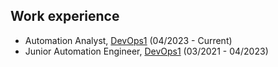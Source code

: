 ## Work experience 

- Automation Analyst, [DevOps1](https://www.devops1.com.au/) (04/2023 - Current)
- Junior Automation Engineer, [DevOps1](https://www.devops1.com.au/) (03/2021 - 04/2023)

